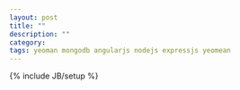 ```yaml
---
layout: post
title: ""
description: ""
category: 
tags: yeoman mongodb angularjs nodejs expressjs yeomean
---
```

{% include JB/setup %}
